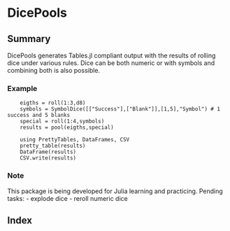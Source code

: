 # DicePools

## Summary

DicePools generates Tables.jl compliant output with the results of rolling dice under various rules. Dice can be both numeric or with symbols and combining both is also possible.

### Example 
```
    eigths = roll(1:3,d8)
    symbols = SymbolDice([["Success"],["Blank"]],[1,5],"Symbol") # 1 success and 5 blanks
    special = roll(1:4,symbols)
    results = pool(eigths,special)

    using PrettyTables, DataFrames, CSV
    pretty_table(results)
    DataFrame(results)
    CSV.write(results)
```

### Note
This package is being developed for Julia learning and practicing. Pending tasks:
    - explode dice
    - reroll numeric dice

## Index

```@index
```
